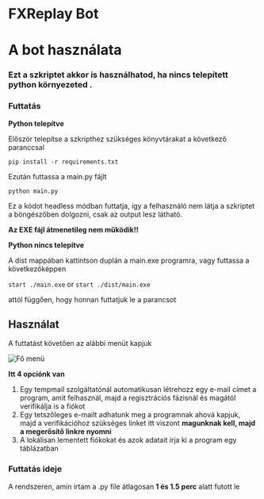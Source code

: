 # FXReplay Bot

# A bot használata

### Ezt a szkriptet akkor is használhatod, ha nincs telepített python környezeted .

### Futtatás

**Python telepítve**


Először telepítse a szkripthez szükséges könyvtárakat a következő paranccsal

`pip install -r requirements.txt`

Ezután futtassa a main.py fájlt

`python main.py`

Ez a kódot headless módban futtatja, így a felhasználó nem látja a szkriptet a böngészőben dolgozni, csak az output lesz látható.



**Az EXE fájl átmenetileg nem működik!!**

**Python nincs telepítve**

A dist mappában kattintson duplán a main.exe programra, vagy futtassa a következőképpen

`start ./main.exe`
or
`start ./dist/main.exe`

attól függően, hogy honnan futtatjuk le a parancsot


## Használat

A futtatást követően az alábbi menüt kapjuk

![Fő menü](https://cdn.discordapp.com/attachments/1134077926808244318/1211287387829968916/image.png?ex=65eda649&is=65db3149&hm=69f6d494fd011a68c085cd2ef5bd0e0af5859175fc371a2d86a85c3ede1d5073&)

**Itt 4 opciónk van**

1. Egy tempmail szolgáltatónál automatikusan létrehozz egy e-mail címet a program, amit felhasznál, majd a regisztrációs fázisnál és magától verifikálja is a fiókot
2. Egy tetszőleges e-mailt adhatunk meg a programnak ahová kapjuk, majd a verifikációhoz szükséges linket itt viszont **magunknak kell, majd a megerősítő linkre nyomni**
3. A lokálisan lementett fiókokat és azok adatait írja ki a program egy táblázatban

### Futtatás ideje
A rendszeren, amin írtam a .py file átlagosan **1 és 1.5 perc** alatt futott le